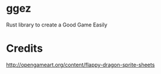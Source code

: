 # ggez
Rust library to create a Good Game Easily

# Credits
http://opengameart.org/content/flappy-dragon-sprite-sheets
